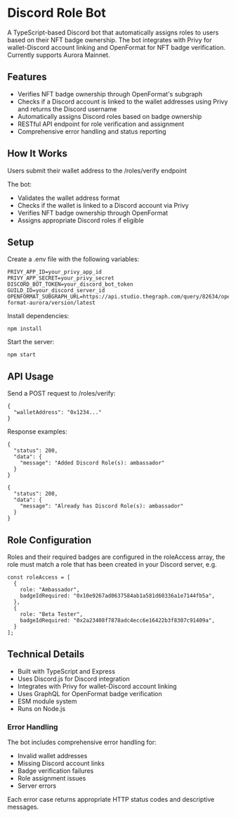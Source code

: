 # Discord Role Bot

A TypeScript-based Discord bot that automatically assigns roles to users based on their NFT badge ownership. The bot integrates with Privy for wallet-Discord account linking and OpenFormat for NFT badge verification. Currently supports Aurora Mainnet.
    
## Features

- Verifies NFT badge ownership through OpenFormat's subgraph
- Checks if a Discord account is linked to the wallet addresses using Privy and returns the Discord username
- Automatically assigns Discord roles based on badge ownership
- RESTful API endpoint for role verification and assignment
- Comprehensive error handling and status reporting

## How It Works

Users submit their wallet address to the /roles/verify endpoint

The bot:

- Validates the wallet address format
- Checks if the wallet is linked to a Discord account via Privy
- Verifies NFT badge ownership through OpenFormat
- Assigns appropriate Discord roles if eligible

## Setup

Create a .env file with the following variables:

```
PRIVY_APP_ID=your_privy_app_id
PRIVY_APP_SECRET=your_privy_secret
DISCORD_BOT_TOKEN=your_discord_bot_token
GUILD_ID=your_discord_server_id
OPENFORMAT_SUBGRAPH_URL=https://api.studio.thegraph.com/query/82634/open-format-aurora/version/latest

```
Install dependencies:

```
npm install
```

Start the server:

```
npm start
```

## API Usage

Send a POST request to /roles/verify:

```
{
  "walletAddress": "0x1234..."
}
```

Response examples:

```
{
  "status": 200,
  "data": {
    "message": "Added Discord Role(s): ambassador"
  }
}
```

```
{
  "status": 200,
  "data": {
    "message": "Already has Discord Role(s): ambassador"
  }
}
```

## Role Configuration

Roles and their required badges are configured in the roleAccess array, the role must match a role that has been created in your Discord server, e.g.

``` 
const roleAccess = [
  {
    role: "Ambassador",
    badgeIdRequired: "0x10e9267ad0637584ab1a581d60336a1e7144fb5a",
  },
  {
    role: "Beta Tester",
    badgeIdRequired: "0x2a23408f7878adc4ecc6e16422b3f8307c91409a",
  }
];
```

## Technical Details

- Built with TypeScript and Express
- Uses Discord.js for Discord integration
- Integrates with Privy for wallet-Discord account linking
- Uses GraphQL for OpenFormat badge verification
- ESM module system
- Runs on Node.js

### Error Handling

The bot includes comprehensive error handling for:

- Invalid wallet addresses
- Missing Discord account links
- Badge verification failures
- Role assignment issues
- Server errors

Each error case returns appropriate HTTP status codes and descriptive messages.
